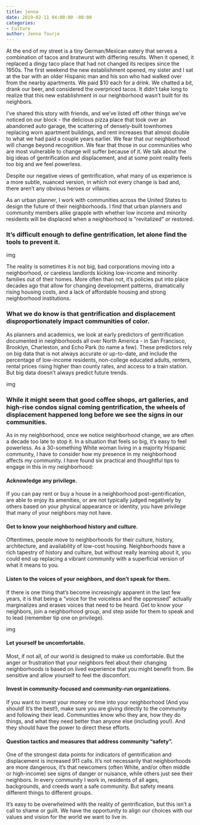 ```yaml
---
title: jenna
date: 2019-02-11 04:00:00 -08:00
categories:
- Culture
author: Jenna Tourje
---
```


At the end of my street is a tiny German/Mexican eatery that serves a combination of tacos and bratwurst with differing results. When it opened, it replaced a dingy taco place that had not changed its recipes since the 1950s. The first weekend the new establishment opened, my sister and I sat at the bar with an older Hispanic man and his son who had walked over from the nearby apartments. We paid $10 each for a drink. We chatted a bit, drank our beer, and considered the overpriced tacos. It didn’t take long to realize that this new establishment in our neighborhood wasn’t built for its neighbors. 

I’ve shared this story with friends, and we’ve listed off other things we’ve noticed on our block - the delicious pizza place that took over an abandoned auto garage, the scattering of densely-built townhomes replacing worn apartment buildings, and rent increases that almost double to what we had paid a couple years earlier. We fear that our neighborhood will change beyond recognition. We fear that those in our communities who are most vulnerable to change will suffer because of it. We talk about the big ideas of gentrification and displacement, and at some point reality feels too big and we feel powerless. 

Despite our negative views of gentrification, what many of us experience is a more subtle, nuanced version, in which not every change is bad and, there aren’t any obvious heroes or villains.

As an urban planner, I work with communities across the United States to design the future of their neighborhoods. I find that urban planners and community members alike grapple with whether low income and minority residents will be displaced when a neighborhood is “revitalized” or restored. 

### It’s difficult enough to define gentrification, let alone find the tools to prevent it. 

img

The reality is sometimes it is not big, bad corporations moving into a neighborhood, or careless landlords kicking low-income and minority families out of their homes. More often than not, it’s policies put into place decades ago that allow for changing development patterns, dramatically rising housing costs, and a lack of affordable housing and strong neighborhood institutions.

### What we do know is that gentrification and displacement disproportionately impact communities of color. 

As planners and academics, we look at early predictors of gentrification documented in neighborhoods all over North America - in San Francisco, Brooklyn, Charleston, and Echo Park (to name a few). These predictors rely on big data that is not always accurate or up-to-date, and include the percentage of low-income residents, non-college educated adults, renters, rental prices rising higher than county rates, and access to a train station. But big data doesn’t always predict future trends. 

img

### While it might seem that good coffee shops, art galleries, and high-rise condos signal coming gentrification, the wheels of displacement happened long before we see the signs in our communities. 

As in my neighborhood, once we notice neighborhood change, we are often a decade too late to stop it. In a situation that feels so big, it’s easy to feel powerless. As a 30-something White woman living in a majority Hispanic community, I have to consider how my presence in my neighborhood affects my community. I have found six practical and thoughtful tips to engage in this in my neighborhood:

#### Acknowledge any privilege.

If you can pay rent or buy a house in a neighborhood post-gentrification, are able to enjoy its amenities, or are not typically judged negatively by others based on your physical appearance or identity, you have privilege that many of your neighbors may not have.

#### Get to know your neighborhood history and culture.

Oftentimes, people move to neighborhoods for their culture, history, architecture, and availability of low-cost housing. Neighborhoods have a rich tapestry of history and culture, but without really learning about it, you could end up replacing a vibrant community with a superficial version of what it means to you.

#### Listen to the voices of your neighbors, and don’t speak for them.

If there is one thing that’s become increasingly apparent in the last few years, it is that being a “voice for the voiceless and the oppressed” actually marginalizes and erases voices that need to be heard. Get to know your neighbors, join a neighborhood group, and step aside for them to speak and to lead (remember tip one on privilege).

img

#### Let yourself be uncomfortable.

Most, if not all, of our world is designed to make us comfortable. But the anger or frustration that your neighbors feel about their changing neighborhoods is based on lived experience that you might benefit from. Be sensitive and allow yourself to feel the discomfort.

#### Invest in community-focused and community-run organizations.

If you want to invest your money or time into your neighborhood (And you should! It’s the best!), make sure you are giving directly to the community and following their lead. Communities know who they are, how they do things, and what they need better than anyone else (including you!). And they should have the power to direct these efforts. 

#### Question tactics and measures that address community “safety”.

One of the strongest data points for indicators of gentrification and displacement is increased 911 calls. It’s not necessarily that neighborhoods are more dangerous, it’s that newcomers (often White, and/or often middle or high-income) see signs of danger or nuisance, while others just see their neighbors. In every community I work in, residents of all ages, backgrounds, and creeds want a safe community. But safety means different things to different groups. 

It’s easy to be overwhelmed with the reality of gentrification, but this isn’t a call to shame or guilt. We have the opportunity to align our choices with our values and vision for the world we want to live in.